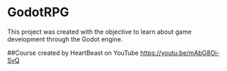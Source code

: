 # GodotRPG
This project was created with the objective to learn about game development through the Godot engine.

##Course created by HeartBeast on YouTube
https://youtu.be/mAbG8Oi-SvQ
